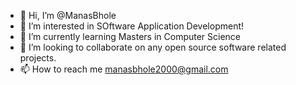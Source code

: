 - 👋 Hi, I’m @ManasBhole
- 👀 I’m interested in SOftware Application Development!
- 🌱 I’m currently learning Masters in Computer Science
- 💞️ I’m looking to collaborate on any open source software related projects.
- 📫 How to reach me manasbhole2000@gmail.com

<!---
ManasBhole/ManasBhole is a ✨ special ✨ repository because its `README.md` (this file) appears on your GitHub profile.
You can click the Preview link to take a look at your changes.
--->

